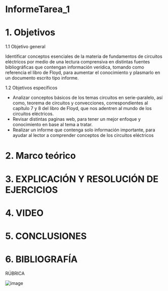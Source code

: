 # InformeTarea_1
# 1. Objetivos

1.1 Objetivo general

Identificar conceptos esenciales de la materia de fundamentos de circuitos eléctricos por medio de una lectura comprensiva en distintas fuentes bibliográficas que contengan información verídica, tomando como referencia el libro de Floyd, para aumentar el conocimiento y plasmarlo en un documento escrito tipo informe.

1.2 Objetivos específicos

* Analizar conceptos básicos de los temas circuitos en serie-paralelo, así como, teorema de circuitos y convecciones, correspondientes al capítulo 7 y 8 del libro de Floyd, que nos adentren al mundo de los circuitos eléctricos.
* Revisar distintas paginas web, para tener un mejor enfoque y conocimiento en base al tema a tratar.
* Realizar un informe que contenga solo información importante, para ayudar al lector a comprender conceptos de los circuitos eléctricos

# 2. Marco teórico



# 3. EXPLICACIÓN Y RESOLUCIÓN DE EJERCICIOS



# 4. VIDEO



# 5. CONCLUSIONES



# 6. BIBLIOGRAFÍA

RÚBRICA

![image](https://user-images.githubusercontent.com/105715717/169317190-bc22ade9-5394-4192-a50b-c82a14cf7ca9.png)
